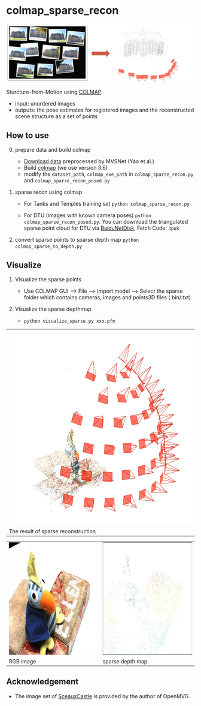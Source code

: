 # colmap_sparse_recon
<img src="figure/figure1_sfm.png">

Sturcture-from-Motion using [COLMAP](https://colmap.github.io/index.html)

* input: unordered images
* outputs: the pose estimates for registered images and the reconstructed scene structure as a set of points

## How to use
0. prepare data and build colmap
   + [Download data](https://github.com/YoYo000/MVSNet#download) preprocessed by MVSNet (Yao et al.)
   + Build [colmap](https://github.com/colmap/colmap/tree/3.6) (we use version 3.6)
   + modify the `dataset_path`, `colmap_exe_path` in `colmap_sparse_recon.py` and `colmap_sparse_recon_posed.py`

1. sparse recon using colmap
   + For Tanks and Temples training set
     `python colmap_sparse_recon.py`

   + For DTU (images with known camera poses)
     `python colmap_sparse_recon_posed.py`. 
     You can download the triangulated sparse point cloud for DTU via [BaiduNetDisk](https://pan.baidu.com/s/1FOtDwFgo8CZzNn1_PTBjjw), Fetch Code: `3puk`

2. convert sparse points to sparse depth map
   `python colmap_sparse_to_depth.py`

## Visualize
1. Visualize the sparse points
   + Use COLMAP GUI --> File --> Import model --> Select the sparse folder which contains cameras, images and points3D files (.bin/.txt)

2. Visualize the sparse depthmap
   + `python visualize_sparse.py xxx.pfm`

 <table align="center">
  <tr>
    <td><img width=640 height=520 src="https://github.com/XYZ-qiyh/colmap-sparse-recon/blob/main/figure/figure2_sfm_result.png"></td>
  </tr>
  <tr>
    <td>The result of sparse reconstruction</td>
  </tr>
</table>

 <table align="center">
  <tr>
    <td><img src="https://github.com/XYZ-qiyh/colmap-sparse-recon/blob/main/figure/figure3_rgb.jpg" width="400" height="300"></td>
    <td><img src="https://github.com/XYZ-qiyh/colmap-sparse-recon/blob/main/figure/figure4_sparse.jpg" width="400" height="300"></td>
  </tr>
  <tr>
    <td>RGB image</td>
    <td>sparse depth map</td>
  </tr>
</table>

## Acknowledgement
   + The image set of [SceauxCastle](https://github.com/openMVG/ImageDataset_SceauxCastle) is provided by the author of OpenMVG.
